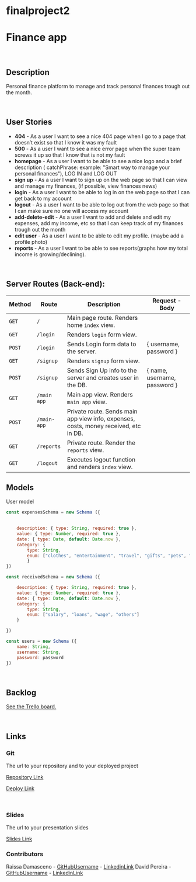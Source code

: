 # finalproject2
# Finance app

<br>



## Description

Personal finance platform to manage and track personal finances trough out the month.


<br>

## User Stories

- **404** - As a user I want to see a nice 404 page when I go to a page that doesn’t exist so that I know it was my fault
- **500** - As a user I want to see a nice error page when the super team screws it up so that I know that is not my fault
- **homepage** - As a user I want to be able to see a nice logo and a brief description ( catchPhrase: example: "Smart way to manage your personal finances"), LOG IN and LOG OUT 
- **sign up** - As a user I want to sign up on the web page so that I can view and manage my finances, (if possible, view finances news)
- **login** - As a user I want to be able to log in on the web page so that I can get back to my account
- **logout** -  As a user I want to be able to log out from the web page so that I can make sure no one will access my account
- **add-delete-edit** - As a user I want to add and delete and edit my expenses, add my income, etc so that I can keep track of my finances trough out the month
- **edit user** -  As a user I want to be able to edit my profile. (maybe add a profile photo)
- **reports** - As a user I want to be able to see reports(graphs how my total income is growing/declining).



<br>



## Server Routes (Back-end):



| **Method** | **Route**   | **Description**                                              | Request  - Body                |
| ---------- | ----------- | ------------------------------------------------------------ | ------------------------------ |
| `GET`      | `/`         | Main page route.  Renders home `index` view.                 |                                |
| `GET`      | `/login`    | Renders `login` form view.                                   |                                |
| `POST`     | `/login`    | Sends Login form data to the server.                         | { username, password }         |
| `GET`      | `/signup`   | Renders `signup` form view.                                  |                                |
| `POST`     | `/signup`   | Sends Sign Up info to the server and creates user in the DB. | {  name, username, password  } |
| `GET`      | `/main app` | Main app view. Renders `main app` view.                      |                                |
| `POST`     | `/main-app` | Private route. Sends main app view info, expenses, costs, money received, etc in DB. |                                |
| `GET`      | `/reports`  | Private route. Render the `reports` view.                    |                                |
| `GET`      | `/logout`   | Executes logout function and renders `index` view.           |                                |







## Models

User model

```javascript
const expensesSchema = new Schema ({ 

    
    description: { type: String, required: true },
    value: { type: Number, required: true },
    date: { type: Date, default: Date.now },
    category: {
        type: String,
        enum: ["clothes", "entertainment", "travel", "gifts", "pets", "investments", "education", "debts", "health", "purchases", "house", "bars", "restaurants", "subscriptions", "food", "transport", "other"]
        }    
})

```

```javascript
const receivedSchema = new Schema ({ 

    description: { type: String, required: true },
    value: { type: Number, required: true },
    date: { type: Date, default: Date.now },
    category: { 
        type: String, 
        enum: ["salary", "loans", "wage", "others"] 
    }

})

```

```javascript
const users = new Schema ({
    name: String,
    username: String,
    password: password
})

```



<br>



## Backlog

[See the Trello board.](https://trello.com/b/Q0YCN9po/finance-project)



<br>



## Links



### Git

The url to your repository and to your deployed project

[Repository Link](https://github.com/dpereiraaa/finalproject2)

[Deploy Link]()



<br>



### Slides

The url to your presentation slides

[Slides Link]()

### Contributors

Raissa Damasceno - [GitHubUsername](https://github.com/Raissa-Damasceno) - [LinkedinLink](https://www.linkedin.com/in/raissa-damasceno/)
David Pereira - [GitHubUsername](https://github.com/dpereiraaa) - [LinkedinLink](https://www.linkedin.com/in/davidduartepereira)

